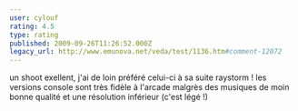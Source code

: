 ```yaml
---
user: cylouf
rating: 4.5
type: rating
published: 2009-09-26T11:26:52.000Z
legacy_url: http://www.emunova.net/veda/test/1136.htm#comment-12072
---
```

un shoot exellent, j'ai de loin préféré celui-ci à sa suite raystorm !
les versions console sont très fidèle à l'arcade malgrès des musiques de moin bonne qualité et une résolution inférieur (c'est légé !)